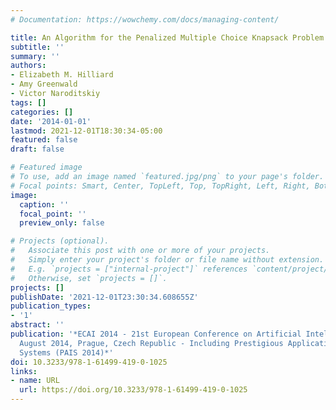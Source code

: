 ```yaml
---
# Documentation: https://wowchemy.com/docs/managing-content/

title: An Algorithm for the Penalized Multiple Choice Knapsack Problem
subtitle: ''
summary: ''
authors:
- Elizabeth M. Hilliard
- Amy Greenwald
- Victor Naroditskiy
tags: []
categories: []
date: '2014-01-01'
lastmod: 2021-12-01T18:30:34-05:00
featured: false
draft: false

# Featured image
# To use, add an image named `featured.jpg/png` to your page's folder.
# Focal points: Smart, Center, TopLeft, Top, TopRight, Left, Right, BottomLeft, Bottom, BottomRight.
image:
  caption: ''
  focal_point: ''
  preview_only: false

# Projects (optional).
#   Associate this post with one or more of your projects.
#   Simply enter your project's folder or file name without extension.
#   E.g. `projects = ["internal-project"]` references `content/project/deep-learning/index.md`.
#   Otherwise, set `projects = []`.
projects: []
publishDate: '2021-12-01T23:30:34.608655Z'
publication_types:
- '1'
abstract: ''
publication: '*ECAI 2014 - 21st European Conference on Artificial Intelligence, 18-22
  August 2014, Prague, Czech Republic - Including Prestigious Applications of Intelligent
  Systems (PAIS 2014)*'
doi: 10.3233/978-1-61499-419-0-1025
links:
- name: URL
  url: https://doi.org/10.3233/978-1-61499-419-0-1025
---
```

